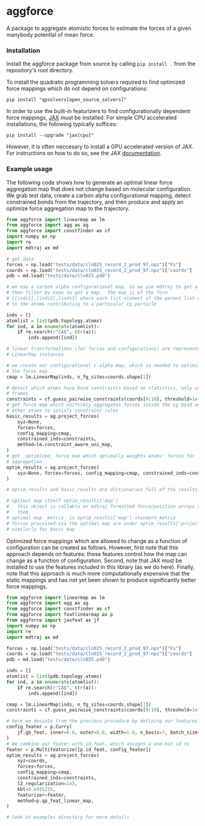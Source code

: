 # aggforce

A package to aggregate atomistic forces to estimate the forces of a given
manybody potential of mean force. 

### Installation
Install the aggforce package from source by calling `pip install .`
 from the repository's root directory.

To install the quadratic programming solvers required to find optimized force mappings 
which do not depend on configurations:
```
pip install "qpsolvers[open_source_solvers]"
```
In order to use the built-in featurizers to find configurationally dependent
force mappings, [JAX](https://github.com/google/jax) must be installed. For
simple CPU accelerated installations, the following typically suffices:
```
pip install --upgrade "jax[cpu]"
```
However, it is often neccesary to install a GPU accelerated version of JAX. For
instructions on how to do so, see the JAX 
[documentation](https://github.com/google/jax).

### Example usage

The following code shows how to generate an optimal linear force aggregation
map that does not change based on molecular configuration. We grab test data, 
create a carbon alpha configurational mapping, detect
constrained bonds from the trajectory, and then produce and apply an optimize
force aggregation map to the trajectory.

```python
from aggforce import linearmap as lm
from aggforce import agg as ag
from aggforce import constfinder as cf
import numpy as np
import re
import mdtraj as md

# get data
forces = np.load("tests/data/cln025_record_2_prod_97.npz")["Fs"]
coords = np.load("tests/data/cln025_record_2_prod_97.npz")["coords"]
pdb = md.load("tests/data/cln025.pdb")

# we use a carbon alpha configurational map, so we use mdtraj to get a topology an
# then filter by name to get a map.  The map is of the form
# [[inds1],[inds2],[inds3] where each list element of the parent list corresponds
# to the atoms contributing to a particular cg particle

inds = []
atomlist = list(pdb.topology.atoms)
for ind, a in enumerate(atomlist):
    if re.search(r"CA$", str(a)):
        inds.append([ind])

# linear transformations (for forces and configurations) are represented by 
# LinearMap instances

# we create our configurational c-alpha map, which is needed to optimize
# the force map
cmap = lm.LinearMap(inds, n_fg_sites=coords.shape[1])

# detect which atoms have bond constraints based on statistics, only use 10
# frames
constraints = cf.guess_pairwise_constraints(coords[0:10], threshold=1e-3)
# get force map which uniformly aggregates forces inside the cg bead and adds
# other atoms to satisfy constraint rules
basic_results = ag.project_forces(
    xyz=None,
    forces=forces,
    config_mapping=cmap,
    constrained_inds=constraints,
    method=lm.constraint_aware_uni_map,
)
# get _optimized_ force map which optimally weights atoms' forces for
# aggregation
optim_results = ag.project_forces(
    xyz=None, forces=forces, config_mapping=cmap, constrained_inds=constraints
)

# optim_results and basic_results are dictionaries full of the results

# optimal map itself optim_results['map']
#   this object is callable on mdtraj formatted force/position arrays and maps
#   them
# optimal map _matrix_ is optim_results['map'].standard_matrix
# forces processed via the optimal map are under optim_results['project_forces']
# similarly for basic map
```

Optimized force mappings which are allowed to change as a function of
configuration can be created as follows. However, first note that this approach
depends on features: these features control how the map can change as a function
of configuration.  Second, note that JAX must be installed to use the features
included in this library (as we do here). Finally, note that this approach is
much more computationally expensive that the static mappings and has not yet
been shown to produce significantly better force mappings.

```python
from aggforce import linearmap as lm
from aggforce import agg as ag
from aggforce import constfinder as cf
from aggforce import featlinearmap as p
from aggforce import jaxfeat as jf
import numpy as np
import re
import mdtraj as md

forces = np.load("tests/data/cln025_record_2_prod_97.npz")["Fs"]
coords = np.load("tests/data/cln025_record_2_prod_97.npz")["coords"]
pdb = md.load("tests/data/cln025.pdb")

inds = []
atomlist = list(pdb.topology.atoms)
for ind, a in enumerate(atomlist):
    if re.search(r"CA$", str(a)):
        inds.append([ind])

cmap = lm.LinearMap(inds, n_fg_sites=coords.shape[1])
constraints = cf.guess_pairwise_constraints(coords[0:10], threshold=1e-3)

# here we deviate from the previous procedure by defining our features
config_feater = p.Curry(
    jf.gb_feat, inner=0.0, outer=8.0, width=1.0, n_basis=7, batch_size=1000, lazy=True
)
# We combine our feater with id_feat, which assigns a one-hot id to 
feater = p.Multifeaturize([p.id_feat, config_feater])
optim_results = ag.project_forces(
    xyz=coords,
    forces=forces,
    config_mapping=cmap,
    constrained_inds=constraints,
    l2_regularization=1e3,
    kbt=0.6955215,
    featurizer=feater,
    method=p.qp_feat_linear_map,
)

# look at examples directory for more details
```
